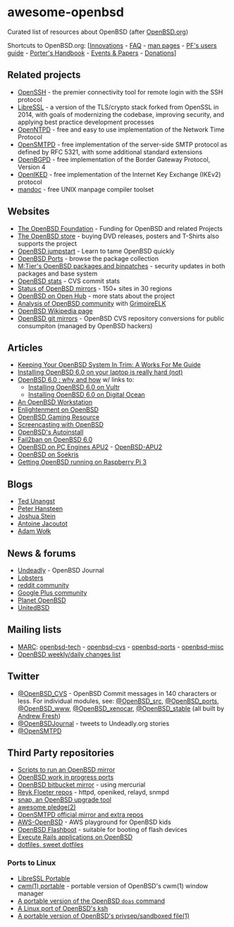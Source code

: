 # awesome-openbsd

Curated list of resources about OpenBSD (after [OpenBSD.org](https://openbsd.org/))

Shortcuts to OpenBSD.org: [[Innovations](https://www.openbsd.org/innovations.html) - [FAQ](https://openbsd.org/faq/) - [man pages](http://man.openbsd.org/) - [PF's users guide](https://www.openbsd.org/faq/pf/) - [Porter's Handbook](https://www.openbsd.org/faq/ports/) - [Events & Papers](https://www.openbsd.org/events.html) - [Donations](https://www.openbsd.org/donations.html)]

## Related projects

* [OpenSSH](http://www.openssh.com/) - the premier connectivity tool for remote login with the SSH protocol
* [LibreSSL](http://www.libressl.org/) - a version of the TLS/crypto stack forked from OpenSSL in 2014, with goals of modernizing the codebase, improving security, and applying best practice development processes
* [OpenNTPD](http://www.openntpd.org/) - free and easy to use implementation of the Network Time Protocol
* [OpenSMTPD](https://www.opensmtpd.org/) - free implementation of the server-side SMTP protocol as defined by RFC 5321, with some additional standard extensions
* [OpenBGPD](http://www.openbgpd.org/) - free implementation of the Border Gateway Protocol, Version 4
* [OpenIKED](http://www.openiked.org/) - free implementation of the Internet Key Exchange (IKEv2) protocol
* [mandoc](http://mdocml.bsd.lv/) - free UNIX manpage compiler toolset

## Websites

* [The OpenBSD Foundation](http://www.openbsdfoundation.org/) - Funding for OpenBSD and related Projects
* [The OpenBSD store](https://openbsdstore.com/) - buying DVD releases, posters and T-Shirts also supports the project
* [OpenBSD jumpstart](http://www.openbsdjumpstart.org/) - Learn to tame OpenBSD quickly
* [OpenBSD Ports](http://www.openports.se/) - browse the package collection
* [M:Tier's OpenBSD packages and binpatches](https://stable.mtier.org/) - security updates in both packages and base system
* [OpenBSD stats](http://www.oxide.org/cvs) - CVS commit stats
* [Status of OpenBSD mirrors](http://spacehopper.org/mirmon/top.html) - 150+ sites in 30 regions
* [OpenBSD on Open Hub](https://www.openhub.net/p/openbsd) - more stats about the project
* [Analysis of OpenBSD community](https://github.com/ligurio/openbsd-metrics) with [GrimoireELK](https://github.com/grimoirelab/GrimoireELK)
* [OpenBSD Wikipedia page](https://en.wikipedia.org/wiki/OpenBSD)
* [OpenBSD git mirrors](https://github.com/openbsd/) - OpenBSD CVS repository conversions for public consumpiton (managed by OpenBSD hackers)

## Articles

* [Keeping Your OpenBSD System In Trim: A Works For Me Guide](http://bsdly.blogspot.com/2012/07/keeping-your-openbsd-system-in-trim.html)
* [Installing OpenBSD 6.0 on your laptop is really hard (not)](http://sohcahtoa.org.uk/openbsd.html)
* [OpenBSD 6.0 : why and how](https://sivers.org/openbsd) w/ links to:
  * [Installing OpenBSD 6.0 on Vultr](https://sivers.org/file/OpenBSD-v.html)
  * [Installing OpenBSD 6.0 on Digital Ocean](https://sivers.org/file/OpenBSD-d.html)
* [An OpenBSD Workstation](http://eradman.com/posts/openbsd-workstation.html)
* [Enlightenment on OpenBSD](http://enform.haxlab.org/)
* [OpenBSD Gaming Resource](http://satterly.neocities.org/openbsd_games.html)
* [Screencasting with OpenBSD](http://eradman.com/posts/screencasting.html)
* [OpenBSD's Autoinstall](http://eradman.com/posts/autoinstall-openbsd.html)
* [Fail2ban on OpenBSD 6.0](http://blog.gordonturner.ca/2016/11/20/fail2ban-on-openbsd-6-0/)
* [OpenBSD on PC Engines APU2](https://github.com/elad/openbsd-apu2) - [OpenBSD-APU2](https://github.com/northox/openbsd-apu2)
* [OpenBSD on Soekris](http://wiki.soekris.info/Installing_OpenBSD)
* [Getting OpenBSD running on Raspberry Pi 3](http://undeadly.org/cgi?action=article&sid=20170409123528)
 
## Blogs

* [Ted Unangst](http://www.tedunangst.com/flak/)
* [Peter Hansteen](https://bsdly.blogspot.com)
* [Joshua Stein](https://jcs.org/)
* [Antoine Jacoutot](https://www.bsdfrog.org/)
* [Adam Wołk](https://blog.tintagel.pl/)

## News & forums

* [Undeadly](http://undeadly.org/) - OpenBSD Journal
* [Lobsters](https://lobste.rs/t/openbsd)
* [reddit community](http://reddit.com/r/openbsd/)
* [Google Plus community](https://plus.google.com/communities/113634135604793474364)
* [Planet OpenBSD](http://openbsdnow.org/)
* [UnitedBSD](https://unitedbsd.com/c/openbsd)

## Mailing lists

* [MARC](https://marc.info/): [openbsd-tech](http://marc.info/?l=openbsd-tech) - [openbsd-cvs](http://marc.info/?l=openbsd-cvs) - [openbsd-ports](http://marc.info/?l=openbsd-ports) - [openbsd-misc](http://marc.info/?l=openbsd-misc)
* [OpenBSD weekly/daily changes list](http://www.squish.net/log/openbsd-source-changes/)

## Twitter

* [@OpenBSD_CVS](https://twitter.com/OpenBSD_CVS) - OpenBSD Commit messages in 140 characters or less. For individual modules, see: [@OpenBSD_src](https://twitter.com/OpenBSD_src), [@OpenBSD_ports](https://twitter.com/OpenBSD_ports), [@OpenBSD_www](https://twitter.com/OpenBSD_www), [@OpenBSD_xenocar](https://twitter.com/OpenBSD_xenocar), [@OpenBSD_stable](https://twitter.com/OpenBSD_stable) (all built by [Andrew Fresh](https://twitter.com/afresh1))
* [@OpenBSDJournal](https://twitter.com/openbsdjournal) - tweets to Undeadly.org stories
* [@OpenSMTPD](https://twitter.com/opensmtpd)

## Third Party repositories

* [Scripts to run an OpenBSD mirror](https://github.com/bluhm/mirror-openbsd)
* [OpenBSD work in progress ports](https://github.com/jasperla/openbsd-wip)
* [OpenBSD bitbucket mirror](https://bitbucket.org/braindamaged/openbsd-src) - using mercurial
* [Reyk Floeter repos](https://github.com/reyk) - httpd, openiked, relayd, snmpd
* [snap, an OpenBSD upgrade tool](https://github.com/qbit/snap)
* [awesome pledge(2)](https://github.com/PeterTonoli/awesome-pledge)
* [OpenSMTPD official mirror and extra repos](https://github.com/opensmtpd)
* [AWS-OpenBSD](https://github.com/ajacoutot/aws-openbsd) - AWS playground for OpenBSD kids
* [OpenBSD Flashboot](https://github.com/kirei/flashboot) - suitable for booting of flash devices
* [Execute Rails applications on OpenBSD](https://github.com/wesley974/railsonopenbsd)
* [dotfiles, sweet dotfiles](https://github.com/unbalancedparentheses/dotfiles)

### Ports to Linux

* [LibreSSL Portable](https://github.com/libressl-portable/portable)
* [cwm(1) portable](https://github.com/chneukirchen/cwm) - portable version of OpenBSD's cwm(1) window manager
* [A portable version of the OpenBSD `doas` command](https://github.com/Duncaen/OpenDoas)
* [A Linux port of OpenBSD's ksh](https://github.com/dimkr/loksh)
* [A portable version of OpenBSD's privsep/sandboxed file(1)](https://github.com/brynet/file)
